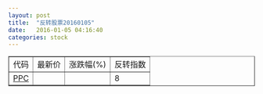 ```yaml
---
layout: post
title:  "反转股票20160105"
date:   2016-01-05 04:16:40
categories: stock
---
```


<script type="text/javascript">
var stockList = []
stockList.push('gb_ppc');
</script>

<table border="1">
 <tr>
 <td>代码</td>
  <td>最新价</td>
  <td>涨跌幅(%)</td>
 <td>反转指数</td>
</tr>
  <tr id="ppc"><td><a href="http://stock.finance.sina.com.cn/usstock/quotes/PPC.html" target="_blank">PPC</a></td><td></td><td></td><td>8</td></tr>
</table>
